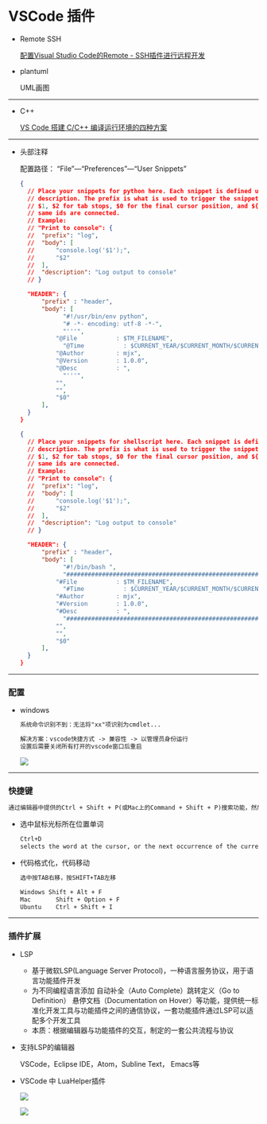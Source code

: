 # VSCode 插件

* Remote SSH

  [配置Visual Studio Code的Remote - SSH插件进行远程开发](https://note.qidong.name/2019/08/vscode-remote-ssh/)



* plantuml

  UML画图



---



* C++

  [VS Code 搭建 C/C++ 编译运行环境的四种方案](https://zhuanlan.zhihu.com/p/35178331)








---



* 头部注释

  配置路径： “File”—“Preferences”—“User Snippets”

  ```  json
  {
  	// Place your snippets for python here. Each snippet is defined under a snippet name and has a prefix, body and 
  	// description. The prefix is what is used to trigger the snippet and the body will be expanded and inserted. Possible variables are:
  	// $1, $2 for tab stops, $0 for the final cursor position, and ${1:label}, ${2:another} for placeholders. Placeholders with the 
  	// same ids are connected.
  	// Example:
  	// "Print to console": {
  	// 	"prefix": "log",
  	// 	"body": [
  	// 		"console.log('$1');",
  	// 		"$2"
  	// 	],
  	// 	"description": "Log output to console"
  	// }
  
  	"HEADER": {
  		"prefix" : "header",
  		"body": [
              "#!/usr/bin/env python",
              "# -*- encoding: utf-8 -*-",
              "'''",
  			"@File           : $TM_FILENAME",
              "@Time           : $CURRENT_YEAR/$CURRENT_MONTH/$CURRENT_DATE $CURRENT_HOUR:$CURRENT_MINUTE:$CURRENT_SECOND",
  			"@Author         : mjx",
  			"@Version        : 1.0.0",
  			"@Desc           : ",
              "'''",
  			"",
  			"",
  			"$0"
  		],
  	}
  }
  ```
  
  ``` json
  {
  	// Place your snippets for shellscript here. Each snippet is defined under a snippet name and has a prefix, body and 
  	// description. The prefix is what is used to trigger the snippet and the body will be expanded and inserted. Possible variables are:
  	// $1, $2 for tab stops, $0 for the final cursor position, and ${1:label}, ${2:another} for placeholders. Placeholders with the 
  	// same ids are connected.
  	// Example:
  	// "Print to console": {
  	// 	"prefix": "log",
  	// 	"body": [
  	// 		"console.log('$1');",
  	// 		"$2"
  	// 	],
  	// 	"description": "Log output to console"
  	// }
  
  	"HEADER": {
  		"prefix" : "header",
  		"body": [
              "#!/bin/bash ",
              "###################################################################",
  			"#File           : $TM_FILENAME",
              "#Time           : $CURRENT_YEAR/$CURRENT_MONTH/$CURRENT_DATE $CURRENT_HOUR:$CURRENT_MINUTE:$CURRENT_SECOND",
  			"#Author         : mjx",
  			"#Version        : 1.0.0",
  			"#Desc           : ",
              "###################################################################",
  			"",
  			"",
  			"$0"
  		],
  	}
  }
  ```
  
  



---



### 配置

* windows

  ``` tex
  系统命令识别不到：无法将"xx"项识别为cmdlet...
  
  解决方案：vscode快捷方式 -> 兼容性 -> 以管理员身份运行
  设置后需要关闭所有打开的vscode窗口后重启
  ```

  ![](https://raw.githubusercontent.com/MJX1010/PicGoRepo/main/img/202109081106648.jpg)



---



### 快捷键

``` tex
通过编辑器中提供的Ctrl + Shift + P(或Mac上的Command + Shift + P)搜索功能，然后搜索format document(格式化文档)，找到相应的快捷方式。
```



* 选中鼠标光标所在位置单词

  ``` tex
  Ctrl+D 
  selects the word at the cursor, or the next occurrence of the current selection.
  ```

* 代码格式化，代码移动

  ``` tex
  选中按TAB右移，按SHIFT+TAB左移
  
  Windows Shift + Alt + F
  Mac		Shift + Option + F
  Ubuntu 	Ctrl + Shift + I
  ```

  





---



### 插件扩展

* LSP

  * 基于微软LSP(Language Server Protocol)，一种语言服务协议，用于语言功能插件开发
  * 为不同编程语言添加 自动补全（Auto Complete）跳转定义（Go to Definition） 悬停文档（Documentation on Hover）等功能，提供统一标准化开发工具与功能插件之间的通信协议，一套功能插件通过LSP可以适配多个开发工具
  * 本质：根据编辑器与功能插件的交互，制定的一套公共流程与协议

* 支持LSP的编辑器

  VSCode，Eclipse IDE，Atom，Subline Text， Emacs等

* VSCode 中 LuaHelper插件

  ![](vscode_extension.assets/IMG_20220224_092228_edit_47449537566716.jpg)

  ![](vscode_extension.assets/IMG_20220224_092447_edit_47585084880758.jpg)
